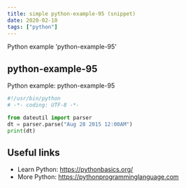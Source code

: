 ```yaml
---
title: simple python-example-95 (snippet)
date: 2020-02-10
tags: ["python"]
---
```

Python example 'python-example-95'


## python-example-95

Python example: python-example-95

```python
#!/usr/bin/python
# -*- coding: UTF-8 -*-

from dateutil import parser
dt = parser.parse("Aug 28 2015 12:00AM")
print(dt)


```

## Useful links

- Learn Python: https://pythonbasics.org/
- More Python: https://pythonprogramminglanguage.com
